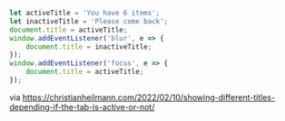 ```javascript
let activeTitle = 'You have 6 items';
let inactiveTitle = 'Please come back';
document.title = activeTitle;
window.addEventListener('blur', e => {
    document.title = inactiveTitle;
});
window.addEventListener('focus', e => {
    document.title = activeTitle;
});
```

via https://christianheilmann.com/2022/02/10/showing-different-titles-depending-if-the-tab-is-active-or-not/